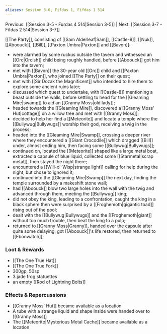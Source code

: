 ```yaml
---
aliases: Session 3-6, Fifdas 1, Fifdas 1 514
---
```

Previous: [[Session 3-5 - Furdas 4 514|Session 3-5]] | Next: [[Session 3-7 - Fifdas 2 514|Session 3-7]]

[[The Party]], consisting of [[Sam Alderleaf|Sam]], [[Castle-8]], [[Nuk]], [[Aboouck]], [[Bill]], [[Paxton Umbra|Paxton]] and [[Bavon]]:

- were alarmed by some ruckus outside the tavern and witnessed an [[Orc|Orcish]] child being roughly handled, before [[Aboouck]] got him into the tavern;
- met with [[Bavon]] the 30-year old [[Orc]] child and [[Paxton Umbra|Paxton]], who joined [[The Party]] on their quest;
- met with [[Sir Dozak the Magnificent]] who intended to hire them to explore some ancient ruins later;
- discussed which quest to undertake, with [[Castle-8]] mentioning a beast outside the walls, before settling to head for the [[Gleaming Mire|swamp]] to aid an [[Granny Moss|old lady]];
- headed towards the [[Gleaming Mire]], discovered a [[Granny Moss' Hut|cottage]] on a willow tree and met with [[Granny Moss]];
- decided to help her find a [[Meteorite]] and locate a temple where the [[Bullywug|Bullywugs]] worship their god, receiving a twig in the process;
- headed into the [[Gleaming Mire|Swamp]], crossing a deeper river where they encountered a [[Giant Crocodile]] which dragged [[Bill]] under, almost ending him, then facing some [[Bullywug|Bullywugs]];
- continued on, located the [[Meteorite]] shaped like a large metal boat, extracted a capsule of blue liquid, collected some [[Starmetal|scrap metal]], then stayed the night there;
- encountered a [[Will-o'-Wisp|strange light]] calling for help during the night, but chose to ignored it;
- continued into the [[Gleaming Mire|Swamp]] the next day, finding the temple surrounded by a makeshift stone wall;
- had [[Aboouck]] blow two large holes into the wall with the twig and advanced through them, meeting the [[Bullywug]] king;
- did not obey the king, leading to a confrontation, caught the king in a black sphere then were surprised by a [[Froghemoth|gigantic toad]] rising out of the pool;
- dealt with the [[Bullywug|Bullywugs]] and the [[Froghemoth|giant]] without too much trouble, then beat the king to a pulp;
- returned to [[Granny Moss|Granny]], handed over the capsule after quite some delaying, got [[Aboouck]]'s life restored, then returned to [[Ebonwatch]];

### Loot & Rewards
- [[The One True Hat]]
- [[The One True Fork]]
- 300gp, 50sp
- 3 jade frog statuettes
- an empty [[Rod of Lightning Bolts]]

### Effects & Repercussions
- [[Granny Moss' Hut]] became available as a location
- A tube with a strange liquid and shape inside were handed over to [[Granny Moss]]
- The [[Meteorite|Mysterious Metal Cache]] became available as a location
